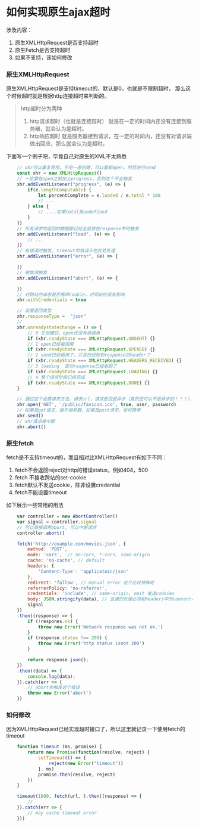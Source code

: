 # 如何实现原生ajax超时

涉及内容：
1. 原生XMLHttpRequest是否支持超时
2. 原生Fetch是否支持超时
3. 如果不支持，该如何修改

### 原生XMLHttpRequest
原生XMLHttpRequest是支持timeout的，默认是0，也就是不限制超时，
那么这个时候超时就是根据http连接超时来判断的。

>
> http超时分为两种 
> 1. http请求超时（也就是连接超时）
	就是在一定的时间内还没有连接到服务器，就会认为是超时。
> 2. http响应超时
	就是服务器接到请求，在一定的时间内，还没有对请求端做出回应，那么就会认为是超时。
>

下面写一个例子吧，毕竟自己对原生的XML不太熟悉
```javascript
	// xhr可以重复使用，不用一直创建，可以重新open，然后进行send
	const xhr = new XMLHttpRequest()
	// 一定要在open之前加上progress，否则这个不会触发
	xhr.addEventListener("progress", (e) => {
		if(e.lengthComputable) {
			let percentComplete = e.loaded / e.total * 100
			// ...
		} else {
			// ....如果total是undefined
		}
	}) 
	// 所有请求的返回的数据都已经全部放在response中时触发
	xhr.addEventListener("load", (e) => {
		// ...
	})
	// 有错误时触发, timeout的错误不在此处处理
	xhr.addEventListener("error", (e) => {

	})
	// 被取消触发
	xhr.addEventListener("abort", (e) => {

	})
	// 对跨站的请求是否携带cookie，对同站的没有影响
	xhr.withCredentials = true

	// 设置返回类型
	xhr.responseType =  "json"
	// 
	xhr.onreadystatechange = () => {
		// 0 在创建后，open还没有被调用
		if (xhr.readyState === XMLHttpRequest.UNSENT) {}
		// 1 open已经被调用
		if (xhr.readyState === XMLHttpRequest.OPENED) {}
		// 2 send已经调用了，并且已经收到response的header了
		if (xhr.readyState === XMLHttpRequest.HEADERS_RECEIVED) {}
		// 3 loading  部分response已经收到了
		if (xhr.readyState === XMLHttpRequest.LOADING) {}
		// 4 整个请求阶段已经完成
		if (xhr.readyState === XMLHttpRequest.DONE) {}
	}

	// 通过这个设置请求方法，请求url，请求是否是异步（竟然还可以不是异步的！！！）， 用户（默认是null），密码（默认是null）
	xhr.open('GET', '/public/favicon.ico', true, user, password)
	// 如果是get请求，就不用参数，如果是post请求，也可携带
	xhr.send()
	// xhr请求被中断
	xhr.abort()

```

### 原生fetch

fetch是不支持timeout的，而且相对比XMLHttpRequest有如下不同：
1. fetch不会返回reject对http的错误status，例如404，500
2. fetch 不接收跨站的set-cookie
3. fetch默认不发送cookie，除非设置credential
4. fetch不能设置timeout

如下展示一些常用的用法
```javascript
	var controller = new AbortController()
	var signal = controller.signal
	// 可以直接调用abort, 可以中断请求
	controller.abort()

	fetch('http://example.com/movies.json', {
		method: 'POST',
		mode: 'cors',  // no-cors, *-cors, same-origin
		cache: 'no-cache', // default
		headers: {
			'Content-Type': 'applicatoin/json'
		},
		redirect: 'follow', // manual error 这个比较特殊呢
		referrerPolicy: 'no-referrer',
		credentials: 'include', // same-origin, omit 发送cookies
		body: JSON.stringify(data), // 这里的处理必须和headers中的content-type一致，此处也就是参数的意思
		signal
	})
	.then((response) => {
		if (!respones.ok) {
			throw new Error('Network response was not ok.')
		}
		if (response.status !== 200) {
			throw new Error('http status isnot 200')
		}

		return response.json();
	})
	.then((data) => {
		console.log(data);
	}).catch(err => {
		// abort会触发这个错误
		throw new Error('abort')
	})


```


### 如何修改

因为XMLHttpRequest已经实现超时接口了，所以这里就记录一下使用fetch的timeout
```javascript
	function timeout (ms, promise) {
		return new Promise(function(resolve, reject) {
			setTimeout(() => {
				reject(new Error("timeout"))
			}, ms)
			promise.then(resolve, reject)
		})
	}

	timeout(1000, fetch(url, ).then((response) => {
		// 
	}).catch(err => {
		// may cache timeout error
	}))

```

